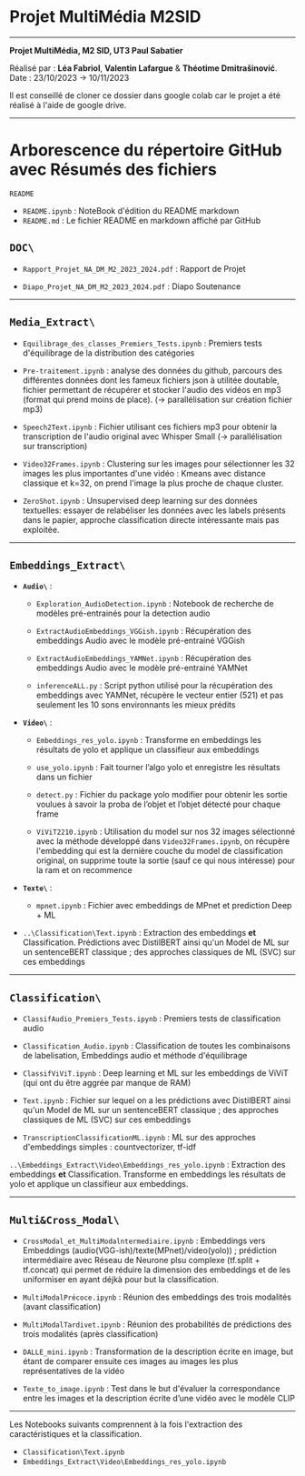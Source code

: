 # **Projet MultiMédia M2SID**

---
**Projet MultiMédia, M2 SID, UT3 Paul Sabatier**  

Réalisé par : **Léa Fabriol**, **Valentin Lafargue** & **Théotime Dmitrašinović**.  
Date : 23/10/2023 -> 10/11/2023  

Il est conseillé de cloner ce dossier dans google colab car le projet a été réalisé à l'aide de google drive.

---

# **Arborescence du répertoire GitHub avec Résumés des fichiers**


`README`
- `README.ipynb` : NoteBook d'édition du README markdown
- `README.md` : Le fichier README en markdown affiché par GitHub

## **`DOC\`**  

- `Rapport_Projet_NA_DM_M2_2023_2024.pdf` : Rapport de Projet  

- `Diapo_Projet_NA_DM_M2_2023_2024.pdf` : Diapo Soutenance  
  

---

## **`Media_Extract\`**  

- `Equilibrage_des_classes_Premiers_Tests.ipynb` : Premiers tests d'équilibrage de la distribution des catégories  
  
- `Pre-traitement.ipynb` : analyse des données du github, parcours des différentes données dont les fameux fichiers json à utilitée doutable, fichier permettant de récupérer et stocker
l'audio des vidéos en mp3 (format qui prend moins de place). (-> parallélisation sur création fichier mp3)  
  
- `Speech2Text.ipynb` : Fichier utilisant ces fichiers mp3 pour obtenir la transcription de l'audio original avec Whisper Small (-> parallélisation sur transcription)  
  
- `Video32Frames.ipynb` : Clustering sur les images pour sélectionner les 32 images les plus importantes d'une vidéo : Kmeans avec distance classique et k=32, on prend l'image la plus proche de chaque cluster.  
  
- `ZeroShot.ipynb` : Unsupervised deep learning sur des données textuelles: essayer de relabéliser les données avec les labels présents dans le papier, approche classification directe intéressante mais pas exploitée.  
  
---

## **`Embeddings_Extract\`**  

- **`Audio\`** :  
  - `Exploration_AudioDetection.ipynb` : Notebook de recherche de modèles pré-entrainés pour la detection audio  
    
  - `ExtractAudioEmbeddings_VGGish.ipynb` : Récupération des embeddings Audio avec le modèle pré-entrainé VGGish   
    
  - `ExtractAudioEmbeddings_YAMNet.ipynb` :  Récupération des embeddings Audio avec le modèle pré-entrainé YAMNet  
     
  - `inferenceALL.py` : Script python utilisé pour la récupération des embeddings avec YAMNet, récupère le vecteur entier (521) et pas seulement les 10 sons environnants les mieux prédits  
    

- **`Video\`** :  
  - `Embeddings_res_yolo.ipynb` : Transforme en embeddings les résultats de yolo et applique un classifieur aux embeddings  
    
  - `use_yolo.ipynb` : Fait tourner l’algo yolo et enregistre les résultats dans un fichier   
    
  - `detect.py` : Fichier du package yolo modifier pour obtenir les sortie voulues à savoir la proba de l’objet et l’objet détecté pour chaque frame  
    
  - `ViViT2210.ipynb` : Utilisation du model sur nos 32 images sélectionné avec la méthode développé dans `Video32Frames.ipynb`, on récupère l'embedding qui est la dernière couche du model de classification original, on supprime toute la sortie (sauf ce qui nous intéresse) pour la ram et on recommence
   

- **`Texte\`** :  
  - `mpnet.ipynb` : Fichier avec embeddings de MPnet et prediction Deep + ML  
   


  
- `..\Classification\Text.ipynb` : Extraction des embeddings **et** Classification. Prédictions avec DistilBERT ainsi qu'un Model de ML sur un sentenceBERT classique ; des approches classiques de ML (SVC) sur ces embeddings  

   
---

## **`Classification\`**  


- `ClassifAudio_Premiers_Tests.ipynb` :  Premiers tests de classification audio  
  
- `Classification_Audio.ipynb` : Classification de toutes les combinaisons de labelisation, Embeddings audio et méthode d'équilibrage  
  
- `ClassifViViT.ipynb` : Deep learning et ML sur les embeddings de ViViT (qui ont du être aggrée par manque de RAM)  
  
- `Text.ipynb` : Fichier sur lequel on a les prédictions avec DistilBERT ainsi qu'un Model de ML sur un sentenceBERT classique ; des approches classiques de ML (SVC) sur ces embeddings  
  
- `TranscriptionClassificationML.ipynb` : ML sur des approches d'embeddings simples : countvectorizer, tf-idf
  
`..\Embeddings_Extract\Video\Embeddings_res_yolo.ipynb` : Extraction des embeddings **et** Classification. Transforme en embeddings les résultats de yolo et applique un classifieur aux embeddings.    

---

## **`Multi&Cross_Modal\`**  

- `CrossModal_et_MultiModalntermediaire.ipynb` : Embeddings vers Embeddings (audio(VGG-ish)/texte(MPnet)/video(yolo)) ; prédiction intermédiaire avec Réseau de Neurone plsu complexe (tf.split + tf.concat) qui permet de réduire la dimension des embeddings et de les uniformiser en ayant déjkà pour but la classification.  
  
- `MultiModalPrécoce.ipynb` : Réunion des embeddings des trois modalités (avant classification)
  
- `MultiModalTardivet.ipynb` : Réunion des probabilités de prédictions des trois modalités (après classification)
  
- `DALLE_mini.ipynb` :  Transformation de la description écrite en image, but étant de comparer ensuite ces images au images les plus représentatives de la vidéo  
  
- `Texte_to_image.ipynb` : Test dans le but d'évaluer la correspondance entre les images et la description écrite d’une vidéo avec le modèle CLIP  
   
---

Les Notebooks suivants comprennent à la fois l'extraction des caractéristiques et la classification.  
- `Classification\Text.ipynb`  
- `Embeddings_Extract\Video\Embeddings_res_yolo.ipynb`
